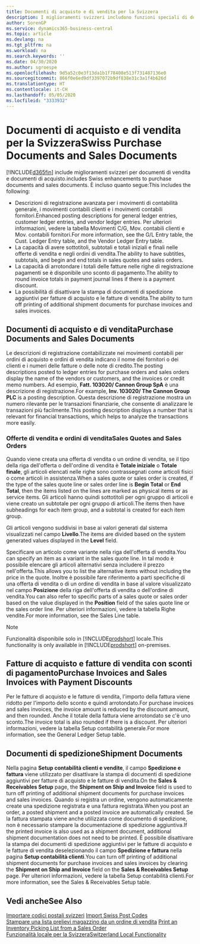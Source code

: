 ```yaml
---
title: Documenti di acquisto e di vendita per la Svizzera
description: I miglioramenti svizzeri includono funzioni speciali di documento di vendita e di acquisto.
author: SorenGP
ms.service: dynamics365-business-central
ms.topic: article
ms.devlang: na
ms.tgt_pltfrm: na
ms.workload: na
ms.search.keywords: ''
ms.date: 04/30/2020
ms.author: sgroespe
ms.openlocfilehash: 9d5a52c0e3f13da1b1f78408e513f731487136e0
ms.sourcegitcommit: 866f0e6ed9df3397072b9df838e31c3a1f4b626d
ms.translationtype: HT
ms.contentlocale: it-CH
ms.lasthandoff: 05/05/2020
ms.locfileid: "3333932"
---
```

# <a name="swiss-purchase-documents-and-sales-documents"></a><span data-ttu-id="d7217-103">Documenti di acquisto e di vendita per la Svizzera</span><span class="sxs-lookup"><span data-stu-id="d7217-103">Swiss Purchase Documents and Sales Documents</span></span>
[!INCLUDE[d365fin](../../includes/d365fin_md.md)] <span data-ttu-id="d7217-104">include miglioramenti svizzeri per documenti di vendita e documenti di acquisto.</span><span class="sxs-lookup"><span data-stu-id="d7217-104">includes Swiss enhancements to purchase documents and sales documents.</span></span> <span data-ttu-id="d7217-105">È incluso quanto segue:</span><span class="sxs-lookup"><span data-stu-id="d7217-105">This includes the following:</span></span>  

- <span data-ttu-id="d7217-106">Descrizioni di registrazione avanzata per i movimenti di contabilità generale, i movimenti contabili clienti e i movimenti contabili fornitori.</span><span class="sxs-lookup"><span data-stu-id="d7217-106">Enhanced posting descriptions for general ledger entries, customer ledger entries, and vendor ledger entries.</span></span> <span data-ttu-id="d7217-107">Per ulteriori informazioni, vedere la tabella Movimenti C/G, Mov. contabili clienti e Mov. contabili fornitori.</span><span class="sxs-lookup"><span data-stu-id="d7217-107">For more information, see the G/L Entry table, the Cust. Ledger Entry table, and the Vendor Ledger Entry table.</span></span>  
- <span data-ttu-id="d7217-108">La capacità di avere sottotitoli, subtotali e totali iniziali e finali nelle offerte di vendita e negli ordini di vendita.</span><span class="sxs-lookup"><span data-stu-id="d7217-108">The ability to have subtitles, subtotals, and begin and end totals in sales quotes and sales orders.</span></span>  
- <span data-ttu-id="d7217-109">La capacità di arrotondare i totali delle fatture nelle righe di registrazione pagamenti se è disponibile uno sconto di pagamento.</span><span class="sxs-lookup"><span data-stu-id="d7217-109">The ability to round invoice totals in payment journal lines if there is a payment discount.</span></span>  
- <span data-ttu-id="d7217-110">La possibilità di disattivare la stampa di documenti di spedizione aggiuntivi per fatture di acquisto e le fatture di vendita.</span><span class="sxs-lookup"><span data-stu-id="d7217-110">The ability to turn off printing of additional shipment documents for purchase invoices and sales invoices.</span></span>  

## <a name="purchase-documents-and-sales-documents"></a><span data-ttu-id="d7217-111">Documenti di acquisto e di vendita</span><span class="sxs-lookup"><span data-stu-id="d7217-111">Purchase Documents and Sales Documents</span></span>  
<span data-ttu-id="d7217-112">Le descrizioni di registrazione contabilizzate nei movimenti contabili per ordini di acquisto e ordini di vendita indicano il nome dei fornitori o dei clienti e i numeri delle fatture o delle note di credito.</span><span class="sxs-lookup"><span data-stu-id="d7217-112">The posting descriptions posted to ledger entries for purchase orders and sales orders display the name of the vendors or customers, and the invoices or credit memo numbers.</span></span> <span data-ttu-id="d7217-113">Ad esempio, **Fatt. 103020/ Cannon Group SpA** è una descrizione di registrazione.</span><span class="sxs-lookup"><span data-stu-id="d7217-113">For example, **Inv. 103020/ The Cannon Group PLC** is a posting description.</span></span> <span data-ttu-id="d7217-114">Questa descrizione di registrazione mostra un numero rilevante per le transazioni finanziarie, che consente di analizzare le transazioni più facilmente.</span><span class="sxs-lookup"><span data-stu-id="d7217-114">This posting description displays a number that is relevant for financial transactions, which helps to analyze the transactions more easily.</span></span>  

### <a name="sales-quotes-and-sales-orders"></a><span data-ttu-id="d7217-115">Offerte di vendita e ordini di vendita</span><span class="sxs-lookup"><span data-stu-id="d7217-115">Sales Quotes and Sales Orders</span></span>  
<span data-ttu-id="d7217-116">Quando viene creata una offerta di vendita o un ordine di vendita, se il tipo della riga dell'offerta o dell'ordine di vendita è **Totale iniziale** o **Totale finale**, gli articoli elencati nelle righe sono contrassegnati come articoli fisici o come articoli in assistenza.</span><span class="sxs-lookup"><span data-stu-id="d7217-116">When a sales quote or sales order is created, if the type of the sales quote line or sales order line is **Begin Total** or **End Total**, then the items listed on the lines are marked as physical items or as service items.</span></span> <span data-ttu-id="d7217-117">Gli articoli hanno quindi sottotitoli per ogni gruppo di articoli e viene creato un subtotale per ogni gruppo di articoli.</span><span class="sxs-lookup"><span data-stu-id="d7217-117">The items then have subheadings for each item group, and a subtotal is created for each item group.</span></span>  

<span data-ttu-id="d7217-118">Gli articoli vengono suddivisi in base ai valori generati dal sistema visualizzati nel campo **Livello**.</span><span class="sxs-lookup"><span data-stu-id="d7217-118">The items are divided based on the system generated values displayed in the **Level** field.</span></span>  

<span data-ttu-id="d7217-119">Specificare un articolo come variante nella riga dell'offerta di vendita.</span><span class="sxs-lookup"><span data-stu-id="d7217-119">You can specify an item as a variant in the sales quote line.</span></span> <span data-ttu-id="d7217-120">In tal modo è possibile elencare gli articoli alternativi senza includere il prezzo nell'offerta.</span><span class="sxs-lookup"><span data-stu-id="d7217-120">This allows you to list the alternative items without including the price in the quote.</span></span> <span data-ttu-id="d7217-121">Inoltre è possibile fare riferimento a parti specifiche di una offerta di vendita o di un ordine di vendita in base al valore visualizzato nel campo **Posizione** della riga dell'offerta di vendita o dell'ordine di vendita.</span><span class="sxs-lookup"><span data-stu-id="d7217-121">You can also refer to specific parts of a sales quote or sales order based on the value displayed in the **Position** field of the sales quote line or the sales order line.</span></span> <span data-ttu-id="d7217-122">Per ulteriori informazioni, vedere la tabella Righe vendite.</span><span class="sxs-lookup"><span data-stu-id="d7217-122">For more information, see the Sales Line table.</span></span>  

> [!NOTE]
> <span data-ttu-id="d7217-123">Funzionalità disponibile solo in [!INCLUDE[prodshort](../../includes/prodshort.md)] locale.</span><span class="sxs-lookup"><span data-stu-id="d7217-123">This functionality is only available in [!INCLUDE[prodshort](../../includes/prodshort.md)] on-premises.</span></span>

## <a name="purchase-invoices-and-sales-invoices-with-payment-discounts"></a><span data-ttu-id="d7217-124">Fatture di acquisto e fatture di vendita con sconti di pagamento</span><span class="sxs-lookup"><span data-stu-id="d7217-124">Purchase Invoices and Sales Invoices with Payment Discounts</span></span>  
<span data-ttu-id="d7217-125">Per le fatture di acquisto e le fatture di vendita, l'importo della fattura viene ridotto per l'importo dello sconto e quindi arrotondato.</span><span class="sxs-lookup"><span data-stu-id="d7217-125">For purchase invoices and sales invoices, the invoice amount is reduced by the discount amount, and then rounded.</span></span> <span data-ttu-id="d7217-126">Anche il totale della fattura viene arrotondato se c'è uno sconto.</span><span class="sxs-lookup"><span data-stu-id="d7217-126">The invoice total is also rounded if there is a discount.</span></span> <span data-ttu-id="d7217-127">Per ulteriori informazioni, vedere la tabella Setup contabilità generale.</span><span class="sxs-lookup"><span data-stu-id="d7217-127">For more information, see the General Ledger Setup table.</span></span>  

## <a name="shipment-documents"></a><span data-ttu-id="d7217-128">Documenti di spedizione</span><span class="sxs-lookup"><span data-stu-id="d7217-128">Shipment Documents</span></span>  
<span data-ttu-id="d7217-129">Nella pagina **Setup contabilità clienti e vendite**, il campo **Spedizione e fattura** viene utilizzato per disattivare la stampa di documenti di spedizione aggiuntivi per fatture di acquisto e le fatture di vendita.</span><span class="sxs-lookup"><span data-stu-id="d7217-129">On the **Sales & Receivables Setup** page, the **Shipment on Ship and Invoice** field is used to turn off printing of additional shipment documents for purchase invoices and sales invoices.</span></span> <span data-ttu-id="d7217-130">Quando si registra un ordine, vengono automaticamente create una spedizione registrata e una fattura registrata.</span><span class="sxs-lookup"><span data-stu-id="d7217-130">When you post an order, a posted shipment and a posted invoice are automatically created.</span></span> <span data-ttu-id="d7217-131">Se la fattura stampata viene anche utilizzata come documento di spedizione, non è necessario stampare la documentazione di spedizione aggiuntiva.</span><span class="sxs-lookup"><span data-stu-id="d7217-131">If the printed invoice is also used as a shipment document, additional shipment documentation does not need to be printed.</span></span> <span data-ttu-id="d7217-132">È possibile disattivare la stampa dei documenti di spedizione aggiuntivi per le fatture di acquisto e le fatture di vendita deselezionando il campo **Spedizione e fattura** nella pagina **Setup contabilità clienti**.</span><span class="sxs-lookup"><span data-stu-id="d7217-132">You can turn off printing of additional shipment documents for purchase invoices and sales invoices by clearing the **Shipment on Ship and Invoice** field on the **Sales & Receivables Setup** page.</span></span> <span data-ttu-id="d7217-133">Per ulteriori informazioni, vedere la tabella Setup contabilità clienti.</span><span class="sxs-lookup"><span data-stu-id="d7217-133">For more information, see the Sales & Receivables Setup table.</span></span>  

## <a name="see-also"></a><span data-ttu-id="d7217-134">Vedi anche</span><span class="sxs-lookup"><span data-stu-id="d7217-134">See Also</span></span>  
 <span data-ttu-id="d7217-135">[Importare codici postali svizzeri](how-to-import-swiss-post-codes.md) </span><span class="sxs-lookup"><span data-stu-id="d7217-135">[Import Swiss Post Codes](how-to-import-swiss-post-codes.md) </span></span>  
 <span data-ttu-id="d7217-136">[Stampare una lista prelievi magazzino da un ordine di vendita](how-to-print-an-inventory-picking-list-from-a-sales-order.md) </span><span class="sxs-lookup"><span data-stu-id="d7217-136">[Print an Inventory Picking List from a Sales Order](how-to-print-an-inventory-picking-list-from-a-sales-order.md) </span></span>  
 [<span data-ttu-id="d7217-137">Funzionalità locale per la Svizzera</span><span class="sxs-lookup"><span data-stu-id="d7217-137">Switzerland Local Functionality</span></span>](switzerland-local-functionality.md)
